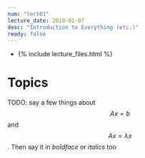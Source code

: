 ```yaml
---
num: "lect01"
lecture_date: 2019-01-07
desc: "Introduction to Everything (etc.)"
ready: false
---
```


* {% include lecture_files.html %}

# Topics

TODO: say a few things about $$Ax=b$$ and $$Ax=\lambda x$$.
Then say it in *boldface* or _italics_ too




